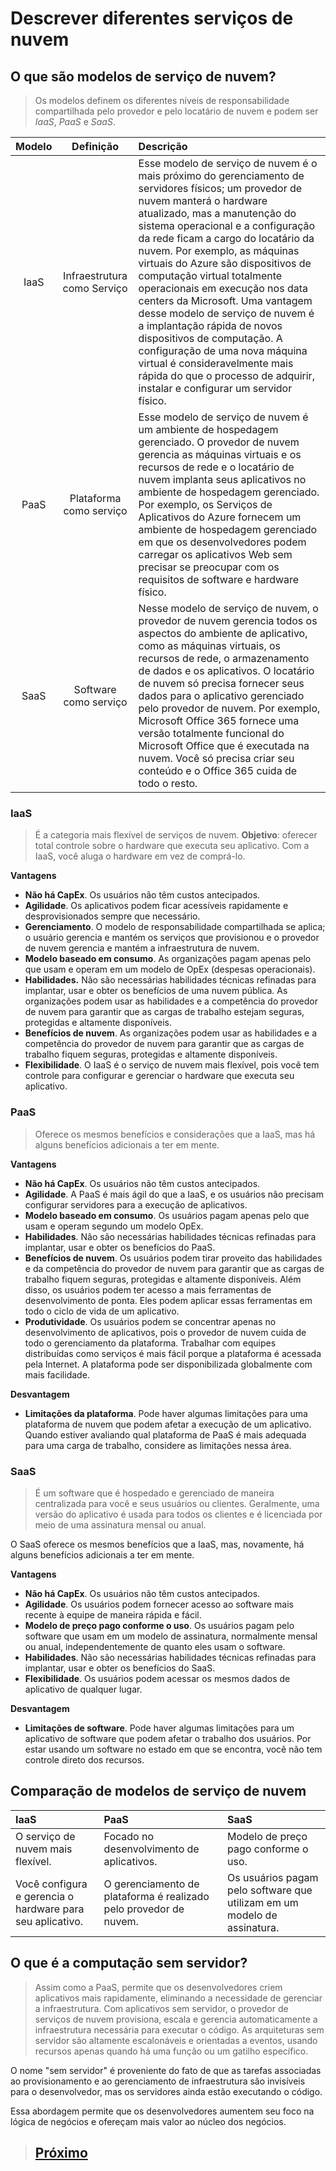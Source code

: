 # Descrever diferentes serviços de nuvem

## O que são modelos de serviço de nuvem?

> Os modelos definem os diferentes níveis de responsabilidade compartilhada pelo provedor e pelo locatário de nuvem e podem ser *IaaS*, *PaaS* e *SaaS*.


| Modelo | Definição | Descrição |
| :--------:| :----: | :---- |
IaaS | Infraestrutura como Serviço | Esse modelo de serviço de nuvem é o mais próximo do gerenciamento de servidores físicos; um provedor de nuvem manterá o hardware atualizado, mas a manutenção do sistema operacional e a configuração da rede ficam a cargo do locatário da nuvem. Por exemplo, as máquinas virtuais do Azure são dispositivos de computação virtual totalmente operacionais em execução nos data centers da Microsoft. Uma vantagem desse modelo de serviço de nuvem é a implantação rápida de novos dispositivos de computação. A configuração de uma nova máquina virtual é consideravelmente mais rápida do que o processo de adquirir, instalar e configurar um servidor físico.
PaaS | Plataforma como serviço | Esse modelo de serviço de nuvem é um ambiente de hospedagem gerenciado. O provedor de nuvem gerencia as máquinas virtuais e os recursos de rede e o locatário de nuvem implanta seus aplicativos no ambiente de hospedagem gerenciado. Por exemplo, os Serviços de Aplicativos do Azure fornecem um ambiente de hospedagem gerenciado em que os desenvolvedores podem carregar os aplicativos Web sem precisar se preocupar com os requisitos de software e hardware físico.
SaaS | Software como serviço | Nesse modelo de serviço de nuvem, o provedor de nuvem gerencia todos os aspectos do ambiente de aplicativo, como as máquinas virtuais, os recursos de rede, o armazenamento de dados e os aplicativos. O locatário de nuvem só precisa fornecer seus dados para o aplicativo gerenciado pelo provedor de nuvem. Por exemplo, Microsoft Office 365 fornece uma versão totalmente funcional do Microsoft Office que é executada na nuvem. Você só precisa criar seu conteúdo e o Office 365 cuida de todo o resto.


### **IaaS**

> É a categoria mais flexível de serviços de nuvem. 
> **Objetivo**: oferecer total controle sobre o hardware que executa seu aplicativo. Com a IaaS, você aluga o hardware em vez de comprá-lo.

**Vantagens**

* **Não há CapEx**. Os usuários não têm custos antecipados.
* **Agilidade**. Os aplicativos podem ficar acessíveis rapidamente e desprovisionados sempre que necessário.
* **Gerenciamento**. O modelo de responsabilidade compartilhada se aplica; o usuário gerencia e mantém os serviços que provisionou e o provedor de nuvem gerencia e mantém a infraestrutura de nuvem.
* **Modelo baseado em consumo**. As organizações pagam apenas pelo que usam e operam em um modelo de OpEx (despesas operacionais).
* **Habilidades.** Não são necessárias habilidades técnicas refinadas para implantar, usar e obter os benefícios de uma nuvem pública. As organizações podem usar as habilidades e a competência do provedor de nuvem para garantir que as cargas de trabalho estejam seguras, protegidas e altamente disponíveis.
* **Benefícios de nuvem**. As organizações podem usar as habilidades e a competência do provedor de nuvem para garantir que as cargas de trabalho fiquem seguras, protegidas e altamente disponíveis.
* **Flexibilidade**. O IaaS é o serviço de nuvem mais flexível, pois você tem controle para configurar e gerenciar o hardware que executa seu aplicativo.

### **PaaS**

> Oferece os mesmos benefícios e considerações que a IaaS, mas há alguns benefícios adicionais a ter em mente.

**Vantagens**

* **Não há CapEx**. Os usuários não têm custos antecipados.
* **Agilidade**. A PaaS é mais ágil do que a IaaS, e os usuários não precisam configurar servidores para a execução de aplicativos.
* **Modelo baseado em consumo**. Os usuários pagam apenas pelo que usam e operam segundo um modelo OpEx.
* **Habilidades**. Não são necessárias habilidades técnicas refinadas para implantar, usar e obter os benefícios do PaaS.
* **Benefícios de nuvem**. Os usuários podem tirar proveito das habilidades e da competência do provedor de nuvem para garantir que as cargas de trabalho fiquem seguras, protegidas e altamente disponíveis. Além disso, os usuários podem ter acesso a mais ferramentas de desenvolvimento de ponta. Eles podem aplicar essas ferramentas em todo o ciclo de vida de um aplicativo.
* **Produtividade**. Os usuários podem se concentrar apenas no desenvolvimento de aplicativos, pois o provedor de nuvem cuida de todo o gerenciamento da plataforma. Trabalhar com equipes distribuídas como serviços é mais fácil porque a plataforma é acessada pela Internet. A plataforma pode ser disponibilizada globalmente com mais facilidade.

**Desvantagem**
* **Limitações da plataforma**. Pode haver algumas limitações para uma plataforma de nuvem que podem afetar a execução de um aplicativo. Quando estiver avaliando qual plataforma de PaaS é mais adequada para uma carga de trabalho, considere as limitações nessa área.

### **SaaS**

> É um software que é hospedado e gerenciado de maneira centralizada para você e seus usuários ou clientes. Geralmente, uma versão do aplicativo é usada para todos os clientes e é licenciada por meio de uma assinatura mensal ou anual.

O SaaS oferece os mesmos benefícios que a IaaS, mas, novamente, há alguns benefícios adicionais a ter em mente.

**Vantagens**


* **Não há CapEx**. Os usuários não têm custos antecipados.
* **Agilidade**. Os usuários podem fornecer acesso ao software mais recente à equipe de maneira rápida e fácil.
* **Modelo de preço pago conforme o uso**. Os usuários pagam pelo software que usam em um modelo de assinatura, normalmente mensal ou anual, independentemente de quanto eles usam o software.
* **Habilidades**. Não são necessárias habilidades técnicas refinadas para implantar, usar e obter os benefícios do SaaS.
* **Flexibilidade**. Os usuários podem acessar os mesmos dados de aplicativo de qualquer lugar.

**Desvantagem**
* **Limitações de software**. Pode haver algumas limitações para um aplicativo de software que podem afetar o trabalho dos usuários. Por estar usando um software no estado em que se encontra, você não tem controle direto dos recursos.

## Comparação de modelos de serviço de nuvem

| IaaS | PaaS | SaaS |
| :--------| :---- | :---- |
O serviço de nuvem mais flexível. | Focado no desenvolvimento de aplicativos. | Modelo de preço pago conforme o uso.
Você configura e gerencia o hardware para seu aplicativo. | O gerenciamento de plataforma é realizado pelo provedor de nuvem. | Os usuários pagam pelo software que utilizam em um modelo de assinatura.

## O que é a computação sem servidor?

> Assim como a PaaS, permite que os desenvolvedores criem aplicativos mais rapidamente, eliminando a necessidade de gerenciar a infraestrutura.
> Com aplicativos sem servidor, o provedor de serviços de nuvem provisiona, escala e gerencia automaticamente a infraestrutura necessária para executar o código. As arquiteturas sem servidor são altamente escalonáveis e orientadas a eventos, usando recursos apenas quando há uma função ou um gatilho específico.

O nome "sem servidor" é proveniente do fato de que as tarefas associadas ao provisionamento e ao gerenciamento de infraestrutura são invisíveis para o desenvolvedor, mas os servidores ainda estão executando o código. 

Essa abordagem permite que os desenvolvedores aumentem seu foco na lógica de negócios e ofereçam mais valor ao núcleo dos negócios. 






> ## [Próximo](./M2_4_Resumo.md)
